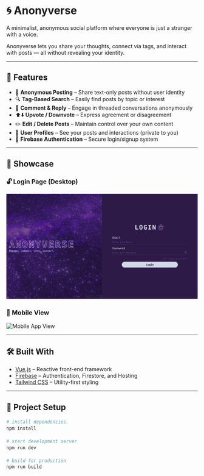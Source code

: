 # 🌀 Anonyverse

A minimalist, anonymous social platform where everyone is just a stranger with a voice.

Anonyverse lets you share your thoughts, connect via tags, and interact with posts — all without revealing your identity.

---

## 🚀 Features

- 📝 **Anonymous Posting** – Share text-only posts without user identity
- 🔍 **Tag-Based Search** – Easily find posts by topic or interest
- 💬 **Comment & Reply** – Engage in threaded conversations anonymously
- ⬆️⬇️ **Upvote / Downvote** – Express agreement or disagreement
- ✏️ **Edit / Delete Posts** – Maintain control over your own content
- 👤 **User Profiles** – See your posts and interactions (private to you)
- 🔐 **Firebase Authentication** – Secure login/signup system

---

## 📱 Showcase

### 🔓 Login Page (Desktop)
![Login Desktop View](https://github.com/Direwen/Anonyverse/blob/master/public/screencapture-anonyverse-netlify-app-2025-05-12-13_04_08.png)

### 📲 Mobile View
![Mobile App View](https://github.com/Direwen/Anonyverse/blob/master/public/ShowcaseOnMobile.gif)

---

## 🛠️ Built With

- [Vue.js](https://vuejs.org/) – Reactive front-end framework
- [Firebase](https://firebase.google.com/) – Authentication, Firestore, and Hosting
- [Tailwind CSS](https://tailwindcss.com/) – Utility-first styling

---

## 🔧 Project Setup

```bash
# install dependencies
npm install

# start development server
npm run dev

# build for production
npm run build
